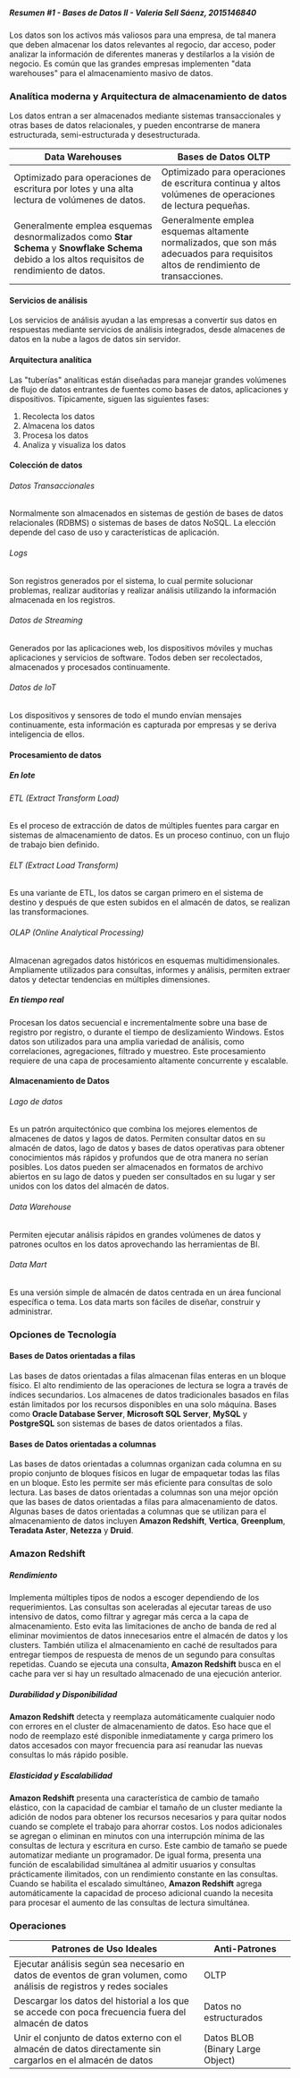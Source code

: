 ##### Resumen #1 - Bases de Datos II -  Valeria Sell Sáenz, 2015146840

Los datos son los activos más valiosos para una empresa, de tal manera que deben almacenar los datos relevantes al regocio, dar acceso, poder analizar la información de diferentes maneras y destilarlos a la visión de negocio. Es común que las grandes empresas implementen "data warehouses" para el almacenamiento masivo de datos.  

### Analítica moderna y Arquitectura de almacenamiento de datos 
Los datos entran a ser almacenados mediante sistemas transaccionales y otras bases de datos relacionales, y pueden encontrarse de manera estructurada, semi-estructurada y desestructurada. 

| Data Warehouses | Bases de Datos OLTP |
| ------ | ------ |
| Optimizado para operaciones de escritura por lotes y una alta lectura de volúmenes de datos. | Optimizado para operaciones de escritura continua y altos volúmenes de operaciones de lectura pequeñas.|
| Generalmente emplea esquemas desnormalizados como  __Star Schema__ y __Snowflake Schema__ debido a los altos requisitos de rendimiento de datos. | Generalmente emplea esquemas altamente normalizados, que son más adecuados para requisitos altos de rendimiento de transacciones. |

#### Servicios de análisis 
Los servicios de análisis ayudan a las empresas a convertir sus datos en respuestas mediante servicios de análisis integrados, desde almacenes de datos en la nube a lagos de datos sin servidor.

#### Arquitectura analítica 
Las "tuberías" analíticas están diseñadas para manejar grandes volúmenes de flujo de datos entrantes de fuentes como bases de datos, aplicaciones y dispositivos. Típicamente, siguen las siguientes fases:
1. Recolecta los datos
2. Almacena los datos
3. Procesa los datos
4. Analiza y visualiza los datos

#### Colección de datos
###### Datos  Transaccionales
Normalmente son almacenados en sistemas de gestión de bases de datos relacionales (RDBMS) o sistemas de bases de datos NoSQL. La elección depende del caso de uso y características de aplicación. 
###### Logs
Son registros generados por el sistema, lo cual permite solucionar problemas, realizar auditorías y realizar análisis utilizando la información almacenada en los registros.
###### Datos de Streaming
Generados por las aplicaciones web, los dispositivos móviles y muchas aplicaciones y servicios de software. Todos deben ser recolectados, almacenados y procesados continuamente.
###### Datos de IoT
Los dispositivos y sensores de todo el mundo envían mensajes continuamente, esta información es capturada por empresas y se deriva inteligencia de ellos.
#### Procesamiento de datos
##### En lote 
###### ETL (Extract Transform Load)
Es el proceso de extracción de datos de múltiples fuentes para cargar en sistemas de almacenamiento de datos. Es un proceso continuo, con un flujo de trabajo bien definido. 
###### ELT (Extract Load Transform)
Es una variante de ETL, los datos se cargan primero en el sistema de destino y después de que esten subidos en el almacén de datos, se realizan las transformaciones.
###### OLAP (Online Analytical Processing)
Almacenan agregados datos históricos en esquemas multidimensionales. Ampliamente utilizados para consultas, informes y análisis, permiten extraer datos y detectar tendencias en múltiples dimensiones. 

##### En tiempo real
Procesan los datos secuencial e incrementalmente sobre una base de registro por registro, o durante el tiempo de deslizamiento Windows. Estos datos son utilizados para una amplia variedad de análisis, como correlaciones, agregaciones, filtrado y muestreo. Este procesamiento requiere de una capa de procesamiento altamente concurrente y escalable.

#### Almacenamiento de Datos
###### Lago de datos
Es un patrón arquitectónico que combina los mejores elementos de almacenes de datos y lagos de datos. Permiten consultar datos en su almacén de datos, lago de datos y bases de datos operativas para obtener conocimientos más rápidos y profundos que de otra manera no serían posibles. Los datos pueden ser almacenados en formatos de archivo abiertos en su lago de datos y pueden ser consultados en su lugar y ser unidos con los datos del almacén de datos.
###### Data Warehouse
Permiten ejecutar análisis rápidos en grandes volúmenes de datos y patrones ocultos en los datos aprovechando las herramientas de BI.
###### Data Mart
Es una versión simple de almacén de datos centrada en un área funcional específica o tema. Los data marts son fáciles de diseñar, construir y administrar.

### Opciones de Tecnología
#### Bases de Datos orientadas a filas
Las bases de datos orientadas a filas almacenan filas enteras en un bloque físico. El alto rendimiento de las operaciones de lectura se logra a través de índices secundarios. Los almacenes de datos tradicionales basados en filas están limitados por los recursos disponibles en una solo máquina. Bases como __Oracle Database Server__, __Microsoft SQL Server__, __MySQL__ y __PostgreSQL__ son sistemas de bases de datos orientados a filas. 

#### Bases de Datos orientadas a columnas
Las bases de datos orientadas a columnas organizan cada columna en su propio conjunto de bloques físicos en lugar de empaquetar todas las filas en un bloque. Esto les permite ser más eficiente para consultas de solo lectura. Las bases de datos orientadas a columnas son una mejor opción que las bases de datos orientadas a filas para almacenamiento de datos. Algunas bases de datos orientadas a columnas que se utilizan para el almacenamiento de datos incluyen __Amazon Redshift__, __Vertica__, __Greenplum__, __Teradata Aster__, __Netezza__ y __Druid__. 
### Amazon Redshift
##### Rendimiento
Implementa múltiples tipos de nodos a escoger dependiendo de los requerimientos. Las consultas son aceleradas al ejecutar tareas de uso intensivo de datos, como filtrar y agregar más cerca a la capa de almacenamiento. Esto evita las limitaciones de ancho de banda de red al eliminar movimientos de datos innecesarios entre el almacén de datos y los clusters. También utiliza el almacenamiento en caché de resultados para entregar tiempos de respuesta de menos de un segundo para consultas repetidas. Cuando se ejecuta una consulta, __Amazon Redshift__ busca en el cache para ver si hay un resultado almacenado de una ejecución anterior.
##### Durabilidad y Disponibilidad
__Amazon Redshift__ detecta y reemplaza automáticamente cualquier nodo con errores en el cluster de almacenamiento de datos. Eso hace que el nodo de reemplazo esté disponible inmediatamente y carga primero los datos accesados con mayor frecuencia para así reanudar las nuevas consultas lo más rápido posible.
##### Elasticidad y Escalabilidad
__Amazon Redshift__ presenta una característica de cambio de tamaño elástico, con la capacidad de cambiar el tamaño de un cluster mediante la adición de nodos para obtener los recursos necesarios y para quitar nodos cuando se complete el trabajo para ahorrar costos. Los nodos adicionales se agregan o eliminan en minutos con una interrupción mínima de las consultas de lectura y escritura en curso. Este cambio de tamaño se puede automatizar mediante un programador.
De igual forma, presenta una función de escalabilidad simultánea al admitir usuarios y consultas prácticamente ilimitados, con un rendimiento constante en las consultas. Cuando se habilita el escalado simultáneo, __Amazon Redshift__ agrega automáticamente la capacidad de proceso adicional cuando la necesita para procesar el aumento de las consultas de lectura simultánea.
### Operaciones
| Patrones de Uso Ideales | Anti-Patrones |
| ------ | ------ |
| Ejecutar análisis según sea necesario en datos de eventos de gran volumen, como análisis de registros y redes sociales | OLTP |
| Descargar los datos del historial a los que se accede con poca frecuencia fuera del almacén de datos  | Datos no estructurados |
| Unir el conjunto de datos externo con el almacén de datos directamente sin cargarlos en el almacén de datos | Datos BLOB (Binary Large Object) |
